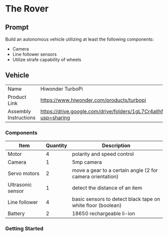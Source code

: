# The Rover

## Prompt

Build an autonomous vehicle utilizing at least the following components:

- Camera
- Line follower sensors
- Utilize strafe capability of wheels

## Vehicle

|                       |                                                                                      |
| --------------------- | ------------------------------------------------------------------------------------ |
| Name                  | Hiwonder TurboPi                                                                     |
| Product Link          | https://www.hiwonder.com/products/turbopi                                            |
| Assembly Instructions | https://drive.google.com/drive/folders/1gL7Cr4allhNadSSQw5e95lTrTqdYt46v?usp=sharing |

### Components

| Item              | Quantity | Description                                                 |
| ----------------- | -------- | ----------------------------------------------------------- |
| Motor             | 4        | polarity and speed control                                  |
| Camera            | 1        | 5mp camera                                                  |
| Servo motors      | 2        | move a gear to a certain angle (2 for camera orientation)   |
| Ultrasonic sensor | 1        | detect the distance of an item                              |
| Line follower     | 4        | basic sensors to detect black tape on white floor (boolean) |
| Battery           | 2        | 18650 rechargeable li-ion                                   |

### Getting Started
